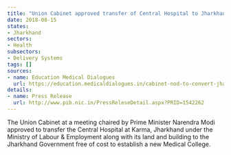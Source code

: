 ```yaml
---
title: "Union Cabinet approved transfer of Central Hospital to Jharkhand Government free of cost"
date: 2018-08-15
states:
- Jharkhand
sectors:
- Health
subsectors:
- Delivery Systems
tags: []
sources:
- name: Education Medical Dialogues
  url: https://education.medicaldialogues.in/cabinet-nod-to-convert-jharkhand-hospital-into-medical-college/
details:
- name: Press Release
  url: http://www.pib.nic.in/PressReleseDetail.aspx?PRID=1542262
---
```


The Union Cabinet at a meeting chaired by Prime Minister Narendra Modi approved to transfer the Central Hospital at Karma, Jharkhand under the Ministry of Labour & Employment along with its land and building to the Jharkhand Government free of cost to establish a new Medical College.
